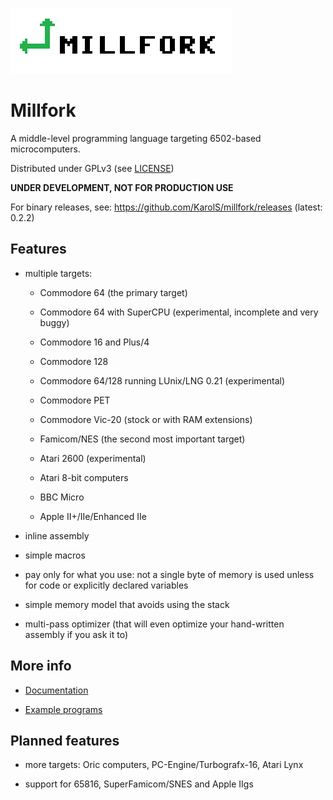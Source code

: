 ![](logo_transparent.png)

# Millfork

A middle-level programming language targeting 6502-based microcomputers. 

Distributed under GPLv3 (see [LICENSE](LICENSE))

**UNDER DEVELOPMENT, NOT FOR PRODUCTION USE**

For binary releases, see: https://github.com/KarolS/millfork/releases (latest: 0.2.2)

## Features

* multiple targets:

    * Commodore 64 (the primary target)
    
    * Commodore 64 with SuperCPU (experimental, incomplete and very buggy)
    
    * Commodore 16 and Plus/4
    
    * Commodore 128
    
    * Commodore 64/128 running LUnix/LNG 0.21 (experimental)
    
    * Commodore PET
    
    * Commodore Vic-20 (stock or with RAM extensions)
    
    * Famicom/NES (the second most important target)
    
    * Atari 2600 (experimental)
    
    * Atari 8-bit computers
    
    * BBC Micro
    
    * Apple II+/IIe/Enhanced IIe

* inline assembly

* simple macros

* pay only for what you use: not a single byte of memory is used unless for code or explicitly declared variables

* simple memory model that avoids using the stack

* multi-pass optimizer (that will even optimize your hand-written assembly if you ask it to)

## More info

* [Documentation](docs/index.md)

* [Example programs](examples/README.md)

## Planned features

* more targets: Oric computers, PC-Engine/Turbografx-16, Atari Lynx
 
* support for 65816, SuperFamicom/SNES and Apple IIgs 
